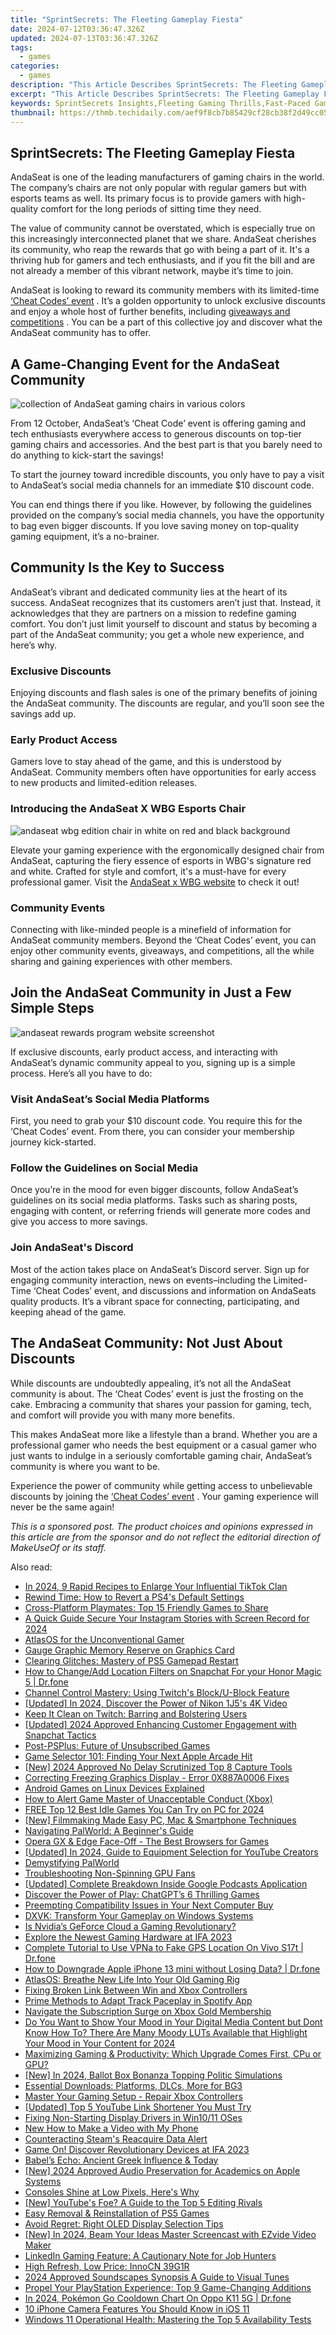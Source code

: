 ```yaml
---
title: "SprintSecrets: The Fleeting Gameplay Fiesta"
date: 2024-07-12T03:36:47.326Z
updated: 2024-07-13T03:36:47.326Z
tags:
  - games
categories:
  - games
description: "This Article Describes SprintSecrets: The Fleeting Gameplay Fiesta"
excerpt: "This Article Describes SprintSecrets: The Fleeting Gameplay Fiesta"
keywords: SprintSecrets Insights,Fleeting Gaming Thrills,Fast-Paced Game Fest,Secret Game Strategies,Quick Gameplay Tips,Fiesta of Speed Games,Hidden Gaming Secrets
thumbnail: https://thmb.techidaily.com/aef9f8cb7b85429cf28cb38f2d49cc0528e1c43a7556fd8a130e20454901702b.jpg
---
```


## SprintSecrets: The Fleeting Gameplay Fiesta

 AndaSeat is one of the leading manufacturers of gaming chairs in the world. The company’s chairs are not only popular with regular gamers but with esports teams as well. Its primary focus is to provide gamers with high-quality comfort for the long periods of sitting time they need.

 The value of community cannot be overstated, which is especially true on this increasingly interconnected planet that we share. AndaSeat cherishes its community, who reap the rewards that go with being a part of it. It's a thriving hub for gamers and tech enthusiasts, and if you fit the bill and are not already a member of this vibrant network, maybe it’s time to join.

 AndaSeat is looking to reward its community members with its limited-time [‘Cheat Codes’ event](https://www.andaseat.com/pages/andaseat-2023-hack-black-friday?utm%5Fsource=PR&utm%5Fmedium=future&utm%5Fcampaign=roadblocks) . It’s a golden opportunity to unlock exclusive discounts and enjoy a whole host of further benefits, including [giveaways and competitions](https://www.andaseat.com/pages/andaseat-honors-wbgs-journey-to-the-world-championship-success) . You can be a part of this collective joy and discover what the AndaSeat community has to offer.

## A Game-Changing Event for the AndaSeat Community
![collection of AndaSeat gaming chairs in various colors](https://static1.makeuseofimages.com/wordpress/wp-content/uploads/2023/10/andaseat-chairs-collection.jpg)

 From 12 October, AndaSeat’s ‘Cheat Code’ event is offering gaming and tech enthusiasts everywhere access to generous discounts on top-tier gaming chairs and accessories. And the best part is that you barely need to do anything to kick-start the savings!

 To start the journey toward incredible discounts, you only have to pay a visit to AndaSeat’s social media channels for an immediate $10 discount code.

 You can end things there if you like. However, by following the guidelines provided on the company’s social media channels, you have the opportunity to bag even bigger discounts. If you love saving money on top-quality gaming equipment, it’s a no-brainer.

## Community Is the Key to Success

 AndaSeat’s vibrant and dedicated community lies at the heart of its success. AndaSeat recognizes that its customers aren’t just that. Instead, it acknowledges that they are partners on a mission to redefine gaming comfort. You don’t just limit yourself to discount and status by becoming a part of the AndaSeat community; you get a whole new experience, and here’s why.

### Exclusive Discounts

 Enjoying discounts and flash sales is one of the primary benefits of joining the AndaSeat community. The discounts are regular, and you’ll soon see the savings add up.

### Early Product Access

 Gamers love to stay ahead of the game, and this is understood by AndaSeat. Community members often have opportunities for early access to new products and limited-edition releases.

### Introducing the AndaSeat X WBG Esports Chair
![andaseat wbg edition chair in white on red and black background](https://static1.makeuseofimages.com/wordpress/wp-content/uploads/2023/11/andaseat-wbg-edition.jpg)

 Elevate your gaming experience with the ergonomically designed chair from AndaSeat, capturing the fiery essence of esports in WBG's signature red and white. Crafted for style and comfort, it's a must-have for every professional gamer. Visit the [AndaSeat x WBG website](https://www.andaseat.com/pages/andaseat-honors-wbgs-journey-to-the-world-championship-success) to check it out!

### Community Events

 Connecting with like-minded people is a minefield of information for AndaSeat community members. Beyond the ‘Cheat Codes’ event, you can enjoy other community events, giveaways, and competitions, all the while sharing and gaining experiences with other members.

## Join the AndaSeat Community in Just a Few Simple Steps
![andaseat rewards program website screenshot](https://static1.makeuseofimages.com/wordpress/wp-content/uploads/2023/11/andaseat-rewards-program.jpg)

 If exclusive discounts, early product access, and interacting with AndaSeat’s dynamic community appeal to you, signing up is a simple process. Here’s all you have to do:

### Visit AndaSeat’s Social Media Platforms

 First, you need to grab your $10 discount code. You require this for the ‘Cheat Codes’ event. From there, you can consider your membership journey kick-started.

### Follow the Guidelines on Social Media

 Once you’re in the mood for even bigger discounts, follow AndaSeat’s guidelines on its social media platforms. Tasks such as sharing posts, engaging with content, or referring friends will generate more codes and give you access to more savings.

### Join AndaSeat's Discord

 Most of the action takes place on AndaSeat’s Discord server. Sign up for engaging community interaction, news on events–including the Limited-Time ‘Cheat Codes’ event, and discussions and information on AndaSeats quality products. It’s a vibrant space for connecting, participating, and keeping ahead of the game.

## The AndaSeat Community: Not Just About Discounts

 While discounts are undoubtedly appealing, it’s not all the AndaSeat community is about. The ‘Cheat Codes’ event is just the frosting on the cake. Embracing a community that shares your passion for gaming, tech, and comfort will provide you with many more benefits.

 This makes AndaSeat more like a lifestyle than a brand. Whether you are a professional gamer who needs the best equipment or a casual gamer who just wants to indulge in a seriously comfortable gaming chair, AndaSeat’s community is where you want to be.

 Experience the power of community while getting access to unbelievable discounts by joining the [‘Cheat Codes’ event](https://discord.com/app/invite-with-guild-onboarding/WpwDhsykFc) . Your gaming experience will never be the same again!

 _This is a sponsored post. The product choices and opinions expressed in this article are from the sponsor and do not reflect the editorial direction of MakeUseOf or its staff._


<ins class="adsbygoogle"
     style="display:block"
     data-ad-format="autorelaxed"
     data-ad-client="ca-pub-7571918770474297"
     data-ad-slot="1223367746"></ins>



<ins class="adsbygoogle"
     style="display:block"
     data-ad-client="ca-pub-7571918770474297"
     data-ad-slot="8358498916"
     data-ad-format="auto"
     data-full-width-responsive="true"></ins>



<span class="atpl-alsoreadstyle">Also read:</span>
<div><ul>
<li><a href="https://tiktok-video-recordings.techidaily.com/in-2024-9-rapid-recipes-to-enlarge-your-influential-tiktok-clan/"><u>In 2024, 9 Rapid Recipes to Enlarge Your Influential TikTok Clan</u></a></li>
<li><a href="https://games-able.techidaily.com/rewind-time-how-to-revert-a-ps4s-default-settings/"><u>Rewind Time: How to Revert a PS4's Default Settings</u></a></li>
<li><a href="https://games-able.techidaily.com/cross-platform-playmates-top-15-friendly-games-to-share/"><u>Cross-Platform Playmates: Top 15 Friendly Games to Share</u></a></li>
<li><a href="https://instagram-video-files.techidaily.com/a-quick-guide-secure-your-instagram-stories-with-screen-record-for-2024/"><u>A Quick Guide  Secure Your Instagram Stories with Screen Record for 2024</u></a></li>
<li><a href="https://games-able.techidaily.com/atlasos-for-the-unconventional-gamer/"><u>AtlasOS for the Unconventional Gamer</u></a></li>
<li><a href="https://games-able.techidaily.com/gauge-graphic-memory-reserve-on-graphics-card/"><u>Gauge Graphic Memory Reserve on Graphics Card</u></a></li>
<li><a href="https://games-able.techidaily.com/clearing-glitches-mastery-of-ps5-gamepad-restart/"><u>Clearing Glitches: Mastery of PS5 Gamepad Restart</u></a></li>
<li><a href="https://location-social.techidaily.com/how-to-changeadd-location-filters-on-snapchat-for-your-honor-magic-5-drfone-by-drfone-virtual-android/"><u>How to Change/Add Location Filters on Snapchat For your Honor Magic 5 | Dr.fone</u></a></li>
<li><a href="https://games-able.techidaily.com/channel-control-mastery-using-twitchs-blocku-block-feature/"><u>Channel Control Mastery: Using Twitch's Block/U-Block Feature</u></a></li>
<li><a href="https://vp-tips.techidaily.com/updated-in-2024-discover-the-power-of-nikon-1j5s-4k-video/"><u>[Updated] In 2024, Discover the Power of Nikon 1J5's 4K Video</u></a></li>
<li><a href="https://games-able.techidaily.com/keep-it-clean-on-twitch-barring-and-bolstering-users/"><u>Keep It Clean on Twitch: Barring and Bolstering Users</u></a></li>
<li><a href="https://snapchat-videos.techidaily.com/updated-2024-approved-enhancing-customer-engagement-with-snapchat-tactics/"><u>[Updated] 2024 Approved  Enhancing Customer Engagement with Snapchat Tactics</u></a></li>
<li><a href="https://games-able.techidaily.com/post-psplus-future-of-unsubscribed-games/"><u>Post-PSPlus: Future of Unsubscribed Games</u></a></li>
<li><a href="https://games-able.techidaily.com/game-selector-101-finding-your-next-apple-arcade-hit/"><u>Game Selector 101: Finding Your Next Apple Arcade Hit</u></a></li>
<li><a href="https://remote-screen-capture.techidaily.com/new-2024-approved-no-delay-scrutinized-top-8-capture-tools/"><u>[New] 2024 Approved  No Delay  Scrutinized Top 8 Capture Tools</u></a></li>
<li><a href="https://games-able.techidaily.com/correcting-freezing-graphics-display-error-0x887a0006-fixes/"><u>Correcting Freezing Graphics Display - Error 0X887A0006 Fixes</u></a></li>
<li><a href="https://games-able.techidaily.com/android-games-on-linux-devices-explained/"><u>Android Games on Linux Devices Explained</u></a></li>
<li><a href="https://games-able.techidaily.com/how-to-alert-game-master-of-unacceptable-conduct-xbox/"><u>How to Alert Game Master of Unacceptable Conduct (Xbox)</u></a></li>
<li><a href="https://desktop-recording.techidaily.com/free-top-12-best-idle-games-you-can-try-on-pc-for-2024/"><u>FREE Top 12 Best Idle Games You Can Try on PC for 2024</u></a></li>
<li><a href="https://screen-recording.techidaily.com/new-filmmaking-made-easy-pc-mac-and-smartphone-techniques/"><u>[New] Filmmaking Made Easy  PC, Mac & Smartphone Techniques</u></a></li>
<li><a href="https://games-able.techidaily.com/navigating-palworld-a-beginners-guide/"><u>Navigating PalWorld: A Beginner's Guide</u></a></li>
<li><a href="https://games-able.techidaily.com/opera-gx-and-edge-face-off-the-best-browsers-for-games/"><u>Opera GX & Edge Face-Off - The Best Browsers for Games</u></a></li>
<li><a href="https://eaxpv-info.techidaily.com/updated-in-2024-guide-to-equipment-selection-for-youtube-creators/"><u>[Updated] In 2024, Guide to Equipment Selection for YouTube Creators</u></a></li>
<li><a href="https://games-able.techidaily.com/demystifying-palworld/"><u>Demystifying PalWorld</u></a></li>
<li><a href="https://graphic-issues.techidaily.com/troubleshooting-non-spinning-gpu-fans/"><u>Troubleshooting Non-Spinning GPU Fans</u></a></li>
<li><a href="https://extra-resources.techidaily.com/updated-complete-breakdown-inside-google-podcasts-application/"><u>[Updated] Complete Breakdown  Inside Google Podcasts Application</u></a></li>
<li><a href="https://games-able.techidaily.com/discover-the-power-of-play-chatgpts-6-thrilling-games/"><u>Discover the Power of Play: ChatGPT’s 6 Thrilling Games</u></a></li>
<li><a href="https://games-able.techidaily.com/preempting-compatibility-issues-in-your-next-computer-buy/"><u>Preempting Compatibility Issues in Your Next Computer Buy</u></a></li>
<li><a href="https://games-able.techidaily.com/dxvk-transform-your-gameplay-on-windows-systems/"><u>DXVK: Transform Your Gameplay on Windows Systems</u></a></li>
<li><a href="https://games-able.techidaily.com/is-nvidias-geforce-cloud-a-gaming-revolutionary/"><u>Is Nvidia’s GeForce Cloud a Gaming Revolutionary?</u></a></li>
<li><a href="https://games-able.techidaily.com/explore-the-newest-gaming-hardware-at-ifa-2023/"><u>Explore the Newest Gaming Hardware at IFA 2023</u></a></li>
<li><a href="https://fake-location.techidaily.com/complete-tutorial-to-use-vpna-to-fake-gps-location-on-vivo-s17t-drfone-by-drfone-virtual-android/"><u>Complete Tutorial to Use VPNa to Fake GPS Location On Vivo S17t | Dr.fone</u></a></li>
<li><a href="https://techidaily.com/how-to-downgrade-apple-iphone-13-mini-without-losing-data-drfone-by-drfone-ios-system-repair-ios-system-repair/"><u>How to Downgrade Apple iPhone 13 mini without Losing Data? | Dr.fone</u></a></li>
<li><a href="https://games-able.techidaily.com/atlasos-breathe-new-life-into-your-old-gaming-rig/"><u>AtlasOS: Breathe New Life Into Your Old Gaming Rig</u></a></li>
<li><a href="https://games-able.techidaily.com/fixing-broken-link-between-win-and-xbox-controllers/"><u>Fixing Broken Link Between Win and Xbox Controllers</u></a></li>
<li><a href="https://extra-information.techidaily.com/prime-methods-to-adapt-track-paceplay-in-spotify-app/"><u>Prime Methods to Adapt Track Paceplay in Spotify App</u></a></li>
<li><a href="https://games-able.techidaily.com/navigate-the-subscription-surge-on-xbox-gold-membership/"><u>Navigate the Subscription Surge on Xbox Gold Membership</u></a></li>
<li><a href="https://ai-video-editing.techidaily.com/1713949586020-do-you-want-to-show-your-mood-in-your-digital-media-content-but-dont-know-how-to-there-are-many-moody-luts-available-that-highlight-your-mood-in-your-conten/"><u>Do You Want to Show Your Mood in Your Digital Media Content but Dont Know How To? There Are Many Moody LUTs Available that Highlight Your Mood in Your Content for 2024</u></a></li>
<li><a href="https://games-able.techidaily.com/maximizing-gaming-and-productivity-which-upgrade-comes-first-cpu-or-gpu/"><u>Maximizing Gaming & Productivity: Which Upgrade Comes First, CPu or GPU?</u></a></li>
<li><a href="https://digital-screen-recording.techidaily.com/new-in-2024-ballot-box-bonanza-topping-politic-simulations/"><u>[New] In 2024, Ballot Box Bonanza  Topping Politic Simulations</u></a></li>
<li><a href="https://games-able.techidaily.com/essential-downloads-platforms-dlcs-more-for-bg3/"><u>Essential Downloads: Platforms, DLCs, More for BG3</u></a></li>
<li><a href="https://games-able.techidaily.com/master-your-gaming-setup-repair-xbox-controllers/"><u>Master Your Gaming Setup - Repair Xbox Controllers</u></a></li>
<li><a href="https://facebook-record-videos.techidaily.com/updated-top-5-youtube-link-shortener-you-must-try/"><u>[Updated] Top 5 YouTube Link Shortener You Must Try</u></a></li>
<li><a href="https://games-able.techidaily.com/fixing-non-starting-display-drivers-in-win1011-oses/"><u>Fixing Non-Starting Display Drivers in Win10/11 OSes</u></a></li>
<li><a href="https://ai-editing-video.techidaily.com/new-how-to-make-a-video-with-my-phone/"><u>New How to Make a Video with My Phone</u></a></li>
<li><a href="https://games-able.techidaily.com/counteracting-steams-reacquire-data-alert/"><u>Counteracting Steam's Reacquire Data Alert</u></a></li>
<li><a href="https://games-able.techidaily.com/game-on-discover-revolutionary-devices-at-ifa-2023/"><u>Game On! Discover Revolutionary Devices at IFA 2023</u></a></li>
<li><a href="https://mondly-stories.techidaily.com/babels-echo-ancient-greek-influence-and-today/"><u>Babel’s Echo: Ancient Greek Influence & Today</u></a></li>
<li><a href="https://screen-mirroring-recording.techidaily.com/new-2024-approved-audio-preservation-for-academics-on-apple-systems/"><u>[New] 2024 Approved  Audio Preservation for Academics on Apple Systems</u></a></li>
<li><a href="https://games-able.techidaily.com/consoles-shine-at-low-pixels-heres-why/"><u>Consoles Shine at Low Pixels, Here's Why</u></a></li>
<li><a href="https://facebook-video-footage.techidaily.com/new-youtubes-foe-a-guide-to-the-top-5-editing-rivals/"><u>[New] YouTube's Foe? A Guide to the Top 5 Editing Rivals</u></a></li>
<li><a href="https://games-able.techidaily.com/easy-removal-and-reinstallation-of-ps5-games/"><u>Easy Removal & Reinstallation of PS5 Games</u></a></li>
<li><a href="https://games-able.techidaily.com/avoid-regret-right-oled-display-selection-tips/"><u>Avoid Regret: Right OLED Display Selection Tips</u></a></li>
<li><a href="https://desktop-recording.techidaily.com/new-in-2024-beam-your-ideas-master-screencast-with-ezvide-video-maker/"><u>[New] In 2024, Beam Your Ideas  Master Screencast with EZvide Video Maker</u></a></li>
<li><a href="https://games-able.techidaily.com/linkedin-gaming-feature-a-cautionary-note-for-job-hunters/"><u>LinkedIn Gaming Feature: A Cautionary Note for Job Hunters</u></a></li>
<li><a href="https://games-able.techidaily.com/high-refresh-low-price-innocn-39g1r/"><u>High Refresh, Low Price: InnoCN 39G1R</u></a></li>
<li><a href="https://extra-skills.techidaily.com/2024-approved-soundscapes-synopsis-a-guide-to-visual-tunes/"><u>2024 Approved  Soundscapes Synopsis  A Guide to Visual Tunes</u></a></li>
<li><a href="https://games-able.techidaily.com/propel-your-playstation-experience-top-9-game-changing-additions/"><u>Propel Your PlayStation Experience: Top 9 Game-Changing Additions</u></a></li>
<li><a href="https://android-pokemon-go.techidaily.com/in-2024-pokemon-go-cooldown-chart-on-oppo-k11-5g-drfone-by-drfone-virtual-android/"><u>In 2024, Pokémon Go Cooldown Chart On Oppo K11 5G | Dr.fone</u></a></li>
<li><a href="https://article-helps.techidaily.com/10-iphone-camera-features-you-should-know-in-ios-11/"><u>10 iPhone Camera Features You Should Know in iOS 11</u></a></li>
<li><a href="https://win11.techidaily.com/windows-11-operational-health-mastering-the-top-5-availability-tests/"><u>Windows 11 Operational Health: Mastering the Top 5 Availability Tests</u></a></li>
</ul></div>
